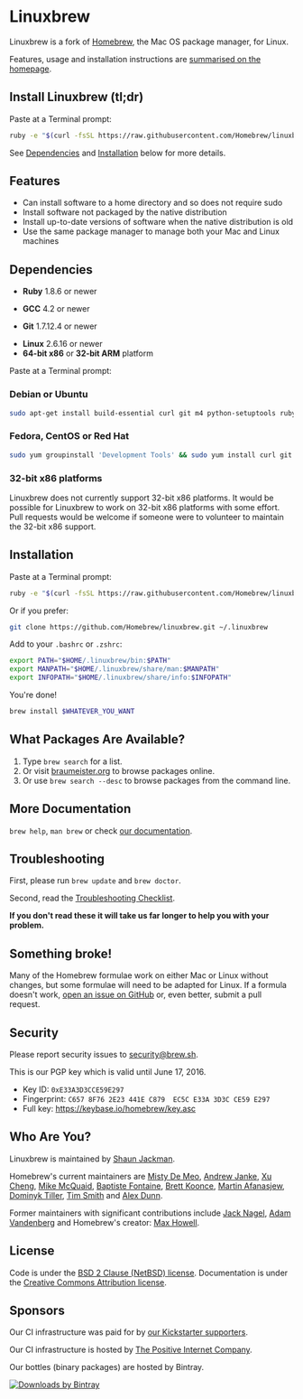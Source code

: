 # Linuxbrew

Linuxbrew is a fork of [Homebrew](http://brew.sh), the Mac OS package manager, for Linux.

Features, usage and installation instructions are [summarised on the homepage](http://brew.sh/linuxbrew/).

Install Linuxbrew (tl;dr)
-------------------------

Paste at a Terminal prompt:

``` sh
ruby -e "$(curl -fsSL https://raw.githubusercontent.com/Homebrew/linuxbrew/go/install)"
```

See [Dependencies](#dependencies) and [Installation](#installation) below for more details.

Features
--------

+ Can install software to a home directory and so does not require sudo
+ Install software not packaged by the native distribution
+ Install up-to-date versions of software when the native distribution is old
+ Use the same package manager to manage both your Mac and Linux machines

Dependencies
------------

* **Ruby** 1.8.6 or newer
+ **GCC** 4.2 or newer
* **Git** 1.7.12.4 or newer
+ **Linux** 2.6.16 or newer
+ **64-bit x86** or **32-bit ARM** platform

Paste at a Terminal prompt:

### Debian or Ubuntu

```sh
sudo apt-get install build-essential curl git m4 python-setuptools ruby texinfo libbz2-dev libcurl4-openssl-dev libexpat-dev libncurses-dev zlib1g-dev
```

### Fedora, CentOS or Red Hat

```sh
sudo yum groupinstall 'Development Tools' && sudo yum install curl git irb m4 python-setuptools ruby texinfo bzip2-devel curl-devel expat-devel ncurses-devel zlib-devel
```

### 32-bit x86 platforms

Linuxbrew does not currently support 32-bit x86 platforms. It would be possible for Linuxbrew to work on 32-bit x86 platforms with some effort. Pull requests would be welcome if someone were to volunteer to maintain the 32-bit x86 support.

Installation
------------

Paste at a Terminal prompt:

``` sh
ruby -e "$(curl -fsSL https://raw.githubusercontent.com/Homebrew/linuxbrew/go/install)"
```

Or if you prefer:

```sh
git clone https://github.com/Homebrew/linuxbrew.git ~/.linuxbrew
```

Add to your `.bashrc` or `.zshrc`:

```sh
export PATH="$HOME/.linuxbrew/bin:$PATH"
export MANPATH="$HOME/.linuxbrew/share/man:$MANPATH"
export INFOPATH="$HOME/.linuxbrew/share/info:$INFOPATH"
```

You're done!

```sh
brew install $WHATEVER_YOU_WANT
```

## What Packages Are Available?
1. Type `brew search` for a list.
2. Or visit [braumeister.org](http://braumeister.org) to browse packages online.
3. Or use `brew search --desc` to browse packages from the command line.

## More Documentation
`brew help`, `man brew` or check [our documentation](https://github.com/Homebrew/linuxbrew/tree/master/share/doc/homebrew#readme).

## Troubleshooting
First, please run `brew update` and `brew doctor`.

Second, read the [Troubleshooting Checklist](https://github.com/Homebrew/linuxbrew/blob/master/share/doc/homebrew/Troubleshooting.md#troubleshooting).

**If you don't read these it will take us far longer to help you with your problem.**

## Something broke!

Many of the Homebrew formulae work on either Mac or Linux without changes, but some formulae will need to be adapted for Linux. If a formula doesn't work, [open an issue on GitHub](https://github.com/Homebrew/linuxbrew/issues) or, even better, submit a pull request.

## Security
Please report security issues to security@brew.sh.

This is our PGP key which is valid until June 17, 2016.
* Key ID: `0xE33A3D3CCE59E297`
* Fingerprint: `C657 8F76 2E23 441E C879  EC5C E33A 3D3C CE59 E297`
* Full key: https://keybase.io/homebrew/key.asc

## Who Are You?
Linuxbrew is maintained by [Shaun Jackman](https://github.com/sjackman).

Homebrew's current maintainers are [Misty De Meo](https://github.com/mistydemeo), [Andrew Janke](https://github.com/apjanke), [Xu Cheng](https://github.com/xu-cheng), [Mike McQuaid](https://github.com/mikemcquaid), [Baptiste Fontaine](https://github.com/bfontaine), [Brett Koonce](https://github.com/asparagui), [Martin Afanasjew](https://github.com/UniqMartin), [Dominyk Tiller](https://github.com/DomT4), [Tim Smith](https://github.com/tdsmith) and [Alex Dunn](https://github.com/dunn).

Former maintainers with significant contributions include [Jack Nagel](https://github.com/jacknagel), [Adam Vandenberg](https://github.com/adamv) and Homebrew's creator: [Max Howell](https://github.com/mxcl).

## License
Code is under the [BSD 2 Clause (NetBSD) license](https://github.com/Homebrew/homebrew/tree/master/LICENSE.txt).
Documentation is under the [Creative Commons Attribution license](https://creativecommons.org/licenses/by/4.0/).

## Sponsors
Our CI infrastructure was paid for by [our Kickstarter supporters](https://github.com/Homebrew/homebrew/blob/master/SUPPORTERS.md).

Our CI infrastructure is hosted by [The Positive Internet Company](http://www.positive-internet.com).

Our bottles (binary packages) are hosted by Bintray.

[![Downloads by Bintray](https://bintray.com/docs/images/downloads_by_bintray_96.png)](https://bintray.com/homebrew)

